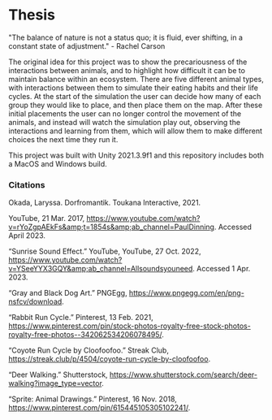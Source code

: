 # Thesis

"The balance of nature is not a status quo; it is fluid, ever shifting, in a constant state of adjustment." - Rachel Carson

The original idea for this project was to show the precariousness of the interactions between animals, and to highlight how difficult it can be to maintain balance within an ecosystem. There are five different animal types, with interactions between them to simulate their eating habits and their life cycles. At the start of the simulation the user can decide how many of each group they would like to place, and then place them on the map. After these initial placements the user can no longer control the movement of the animals, and instead will watch the simulation play out, observing the interactions and learning from them, which will allow them to make different choices the next time they run it.

This project was built with Unity 2021.3.9f1 and this repository includes both a MacOS and Windows build.

### Citations

Okada, Laryssa. Dorfromantik. Toukana Interactive, 2021.

YouTube, 21 Mar. 2017, https://www.youtube.com/watch?v=rYoZgpAEkFs&amp;t=1854s&amp;ab_channel=PaulDinning. Accessed April 2023. 

“Sunrise Sound Effect.” YouTube, YouTube, 27 Oct. 2022, https://www.youtube.com/watch?v=YSeeYYX3GQY&amp;ab_channel=Allsoundsyouneed. Accessed 1 Apr. 2023. 

“Gray and Black Dog Art.” PNGEgg, https://www.pngegg.com/en/png-nsfcv/download. 

“Rabbit Run Cycle.” Pinterest, 13 Feb. 2021, https://www.pinterest.com/pin/stock-photos-royalty-free-stock-photos-royalty-free-photos--342062534206078495/.

“Coyote Run Cycle by Cloofoofoo.” Streak Club, https://streak.club/p/4504/coyote-run-cycle-by-cloofoofoo. 

“Deer Walking.” Shutterstock, https://www.shutterstock.com/search/deer-walking?image_type=vector. 

“Sprite: Animal Drawings.” Pinterest, 16 Nov. 2018, https://www.pinterest.com/pin/615445105305102241/. 







